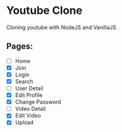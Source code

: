 # Youtube Clone

Cloning youtube with NodeJS and VanillaJS

## Pages:

-[ ] Home
-[x] Join
-[x] Login
-[x] Search
-[ ] User Detail
-[x] Edit Profile
-[x] Change Password
-[ ] Video Detail
-[x] Edit Video
-[x] Upload